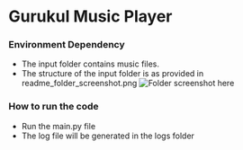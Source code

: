 # Gurukul Music Player

### Environment Dependency
- The input folder contains music files.
- The structure of the input folder is as provided in readme_folder_screenshot.png
![Folder screenshot here](d:\readme_folder_screenshot.png)

### How to run the code
- Run the main.py file
- The log file will be generated in the logs folder